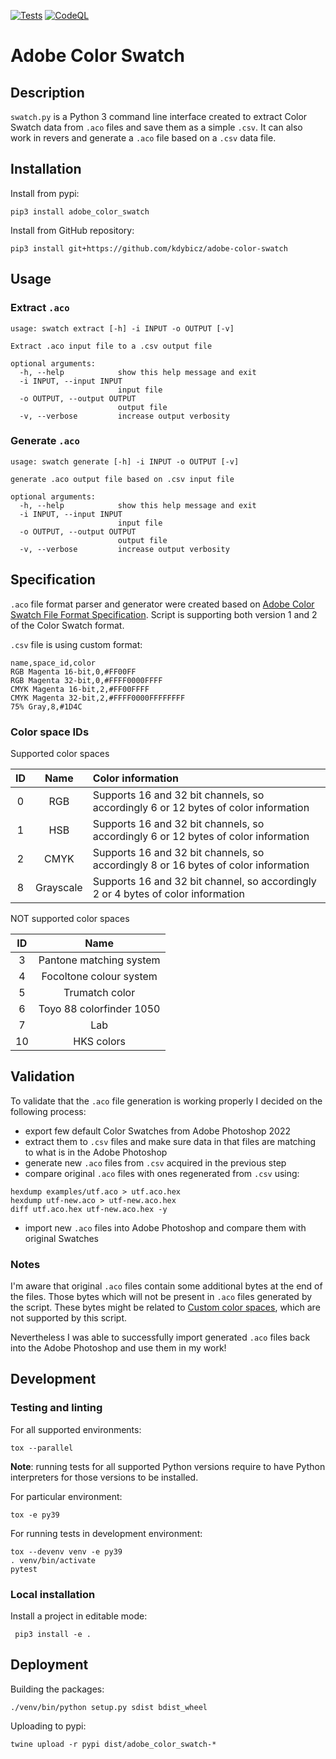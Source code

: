[![Tests](https://github.com/kdybicz/adobe-color-swatch/actions/workflows/tests.yml/badge.svg)](https://github.com/kdybicz/adobe-color-swatch/actions/workflows/tests.yml)
[![CodeQL](https://github.com/kdybicz/adobe-color-swatch/actions/workflows/codeql-analysis.yml/badge.svg)](https://github.com/kdybicz/adobe-color-swatch/actions/workflows/codeql-analysis.yml)

# Adobe Color Swatch

## Description

`swatch.py` is a Python 3 command line interface created to extract Color
Swatch data from `.aco` files and save them as a simple `.csv`. It can also
work in revers and generate a `.aco` file based on a `.csv` data file.

## Installation

Install from pypi:
```
pip3 install adobe_color_swatch
```

Install from GitHub repository:
```
pip3 install git+https://github.com/kdybicz/adobe-color-swatch
```

## Usage

### Extract `.aco`

```
usage: swatch extract [-h] -i INPUT -o OUTPUT [-v]

Extract .aco input file to a .csv output file

optional arguments:
  -h, --help            show this help message and exit
  -i INPUT, --input INPUT
                        input file
  -o OUTPUT, --output OUTPUT
                        output file
  -v, --verbose         increase output verbosity
```

### Generate `.aco`

```
usage: swatch generate [-h] -i INPUT -o OUTPUT [-v]

generate .aco output file based on .csv input file

optional arguments:
  -h, --help            show this help message and exit
  -i INPUT, --input INPUT
                        input file
  -o OUTPUT, --output OUTPUT
                        output file
  -v, --verbose         increase output verbosity
```

## Specification

`.aco` file format parser and generator were created based on
[Adobe Color Swatch File Format Specification](https://www.adobe.com/devnet-apps/photoshop/fileformatashtml/#50577411_pgfId-1055819).
Script is supporting both version 1 and 2 of the Color Swatch format.

`.csv` file is using custom format:

```
name,space_id,color
RGB Magenta 16-bit,0,#FF00FF
RGB Magenta 32-bit,0,#FFFF0000FFFF
CMYK Magenta 16-bit,2,#FF00FFFF
CMYK Magenta 32-bit,2,#FFFF0000FFFFFFFF
75% Gray,8,#1D4C
```

### Color space IDs

Supported color spaces

| ID | Name       | Color information                                                                  |
|:--:|:----------:|:-----------------------------------------------------------------------------------|
| 0  | RGB        | Supports 16 and 32 bit channels, so accordingly 6 or 12 bytes of color information |
| 1  | HSB        | Supports 16 and 32 bit channels, so accordingly 6 or 12 bytes of color information |
| 2  | CMYK       | Supports 16 and 32 bit channels, so accordingly 8 or 16 bytes of color information |
| 8  | Grayscale  | Supports 16 and 32 bit channel, so accordingly 2 or 4 bytes of color information   |

NOT supported color spaces

| ID | Name                     |
|:--:|:------------------------:|
| 3  | Pantone matching system  |
| 4  | Focoltone colour system  |
| 5  | Trumatch color           |
| 6  | Toyo 88 colorfinder 1050 |
| 7  | Lab                      |
| 10 | HKS colors               |

## Validation

To validate that the `.aco` file generation is working properly I decided on
the following process:
* export few default Color Swatches from Adobe Photoshop 2022
* extract them to `.csv` files and make sure data in that files are matching 
  to what is in the Adobe Photoshop
* generate new `.aco` files from `.csv` acquired in the previous step
* compare original `.aco` files with ones regenerated from `.csv` using:
```
hexdump examples/utf.aco > utf.aco.hex
hexdump utf-new.aco > utf-new.aco.hex
diff utf.aco.hex utf-new.aco.hex -y
```
* import new `.aco` files into Adobe Photoshop and compare them with original
  Swatches

### Notes

I'm aware that original `.aco` files contain some additional bytes at the end
of the files. Those bytes which will not be present in `.aco` files generated
by the script. These bytes might be related to
[Custom color spaces](https://www.adobe.com/devnet-apps/photoshop/fileformatashtml/#50577411_28552),
which are not supported by this script.

Nevertheless I was able to successfully import generated `.aco` files back into
the Adobe Photoshop and use them in my work!

## Development

### Testing and linting

For all supported environments:
```
tox --parallel
```
**Note**: running tests for all supported Python versions require to have
Python interpreters  for those versions to be installed.

For particular environment:
```
tox -e py39
```

For running tests in development environment:
```
tox --devenv venv -e py39
. venv/bin/activate
pytest
```

### Local installation

Install a project in editable mode:
```
 pip3 install -e .
```

## Deployment

Building the packages:
```
./venv/bin/python setup.py sdist bdist_wheel
```

Uploading to pypi:
```
twine upload -r pypi dist/adobe_color_swatch-*
```
